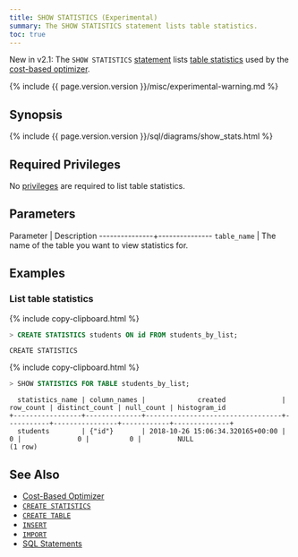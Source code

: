 ```yaml
---
title: SHOW STATISTICS (Experimental)
summary: The SHOW STATISTICS statement lists table statistics.
toc: true
---
```

<span class="version-tag">New in v2.1:</span> The `SHOW STATISTICS` [statement](sql-statements.html) lists [table statistics](create-statistics.html) used by the [cost-based optimizer](cost-based-optimizer.html).

{%  include {{  page.version.version  }}/misc/experimental-warning.md %}

## Synopsis

<div>
  {%  include {{  page.version.version  }}/sql/diagrams/show_stats.html %}
</div>

## Required Privileges

No [privileges](authorization.html#assign-privileges) are required to list table statistics.

## Parameters

Parameter      | Description
---------------+---------------
`table_name`   | The name of the table you want to view statistics for.

## Examples

### List table statistics

{%  include copy-clipboard.html %}
~~~ sql
> CREATE STATISTICS students ON id FROM students_by_list;
~~~

~~~
CREATE STATISTICS
~~~

{%  include copy-clipboard.html %}
~~~ sql
> SHOW STATISTICS FOR TABLE students_by_list;
~~~

~~~
  statistics_name | column_names |             created              | row_count | distinct_count | null_count | histogram_id
+-----------------+--------------+----------------------------------+-----------+----------------+------------+--------------+
  students        | {"id"}       | 2018-10-26 15:06:34.320165+00:00 |         0 |              0 |          0 |         NULL
(1 row)
~~~

## See Also

- [Cost-Based Optimizer](cost-based-optimizer.html)
- [`CREATE STATISTICS`](create-statistics.html)
- [`CREATE TABLE`](create-table.html)
- [`INSERT`](insert.html)
- [`IMPORT`](import.html)
- [SQL Statements](sql-statements.html)

